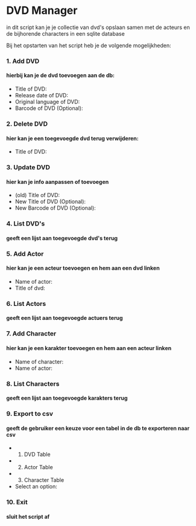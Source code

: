 # DVD Manager

in dit script kan je je collectie van dvd's opslaan samen met de acteurs en de bijhorende characters in een sqlite database

Bij het opstarten van het script heb je de volgende mogelijkheden:

### 1. Add DVD
#### hierbij kan je de dvd toevoegen aan de db:
- Title of DVD:
- Release date of DVD: 
- Original language of DVD: 
- Barcode of DVD (Optional):
### 2. Delete DVD
#### hier kan je een toegevoegde dvd terug verwijderen:
- Title of DVD: 
### 3. Update DVD
#### hier kan je info aanpassen of toevoegen
- (old) Title of DVD:
- New Title of DVD (Optional):
- New Barcode of DVD (Optional):
### 4. List DVD's
#### geeft een lijst aan toegevoegde dvd's terug
### 5. Add Actor
#### hier kan je een acteur toevoegen en hem aan een dvd linken
- Name of actor: 
- Title of dvd:
### 6. List Actors
#### geeft een lijst aan toegevoegde actuers terug
### 7. Add Character
#### hier kan je een karakter toevoegen en hem aan een acteur linken
- Name of character: 
- Name of actor:
### 8. List Characters
#### geeft een lijst aan toegevoegde karakters terug
### 9. Export to csv
#### geeft de gebruiker een keuze voor een tabel in de db te exporteren naar csv
- 1. DVD Table
- 2. Actor Table
- 3. Character Table
- Select an option:
### 10. Exit
#### sluit het script af
